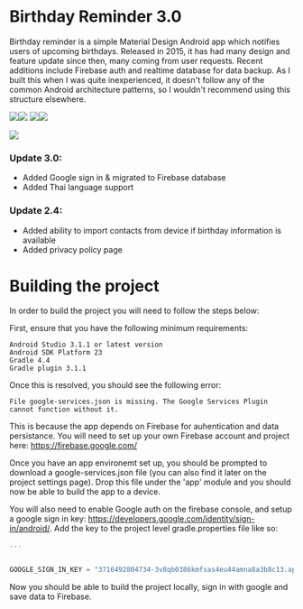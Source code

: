 # Birthday Reminder 3.0
 
Birthday reminder is a simple Material Design Android app which notifies users of upcoming birthdays. Released in 2015, it has had many design and feature update since then, many coming from user requests. Recent additions include Firebase auth and realtime database for data backup. As I built this when I was quite inexperienced, it doesn't follow any of the common Android architecture patterns, so I wouldn't recommend using this structure elsewhere.
 
 
![](http://i.imgur.com/zcF2X4Z.png)![](http://i.imgur.com/PaiXGEV.png)
![](http://i.imgur.com/VXJWF8g.png)![](http://i.imgur.com/yC20tDa.png)


[<img src="http://i.imgur.com/aL8bBy5.png?1">](https://play.google.com/store/apps/details?id=website.julianrosser.birthdays)

### Update 3.0: ###

- Added Google sign in & migrated to Firebase database
- Added Thai language support


### Update 2.4: ###

- Added ability to import contacts from device if birthday information is available
- Added privacy policy page


# Building the project #

In order to build the project you will need to follow the steps below: 

First, ensure that you have the following minimum requirements:
```
Android Studio 3.1.1 or latest version
Android SDK Platform 23
Gradle 4.4
Gradle plugin 3.1.1
```

Once this is resolved, you should see the following error: 
```
File google-services.json is missing. The Google Services Plugin cannot function without it. 
```
 
This is because the app depends on Firebase for auhentication and data persistance. You will need to set up your own Firebase account and project here: https://firebase.google.com/

Once you have an app environemt set up, you should be prompted to download a google-services.json file (you can also find it later on the project settings page). Drop this file under the 'app' module and you should now be able to build the app to a device. 

You will also need to enable Google auth on the firebase console, and setup a google sign in key: https://developers.google.com/identity/sign-in/android/. Add the key to the project level gradle.properties file like so: 
``` groovy
...
 

GOOGLE_SIGN_IN_KEY = "3716492804734-3v8qb0386kmfsas4eu44amna8a3b8c13.apps.googleusercontent.com";

```
 
Now you should be able to build the project locally, sign in with google and save data to Firebase.
